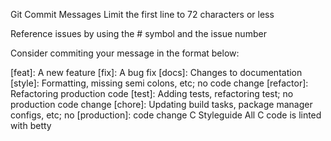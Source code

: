 Git Commit Messages
Limit the first line to 72 characters or less

Reference issues by using the # symbol and the issue number

Consider commiting your message in the format below:

[feat]: A new feature
[fix]: A bug fix
[docs]: Changes to documentation
[style]: Formatting, missing semi colons, etc; no code change
[refactor]: Refactoring production code
[test]: Adding tests, refactoring test; no production code change
[chore]: Updating build tasks, package manager configs, etc; no
[production]: code change
C Styleguide
All C code is linted with betty

